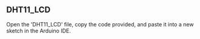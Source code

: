 ## DHT11_LCD

Open the 'DHT11_LCD' file, copy the code provided, and paste it into a new sketch in the Arduino IDE.
